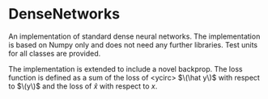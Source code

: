 # DenseNetworks

An implementation of standard dense neural networks. The implementation is based on Numpy only and does not need any further libraries. Test units for all classes are provided.

The implementation is extended to include a novel backprop. The loss function is defined as a sum of the loss of <ycirc\> $\(\hat y\)$ with respect to $\(y\)$ and the loss of $\hat x$ with respect to $x$.
